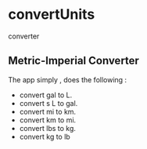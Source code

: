 # convertUnits
converter

## Metric-Imperial Converter


The app simply , does the following :


* convert  gal to L.
* convert  s L to gal.
* convert  mi to km.
* convert km to mi.
* convert  lbs to kg.
* convert  kg to lb

